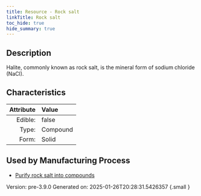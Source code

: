 ```yaml
---
title: Resource - Rock salt
linkTitle: Rock salt
toc_hide: true
hide_summary: true
---
```


## Description
&#10;&#9;&#9;Halite, commonly known as rock salt, is the mineral&#10;&#9; &#9;form of sodium chloride (NaCl).

## Characteristics

| Attribute      | Value |
|--------:|:------|
|Edible:|false|
|Type:|Compound|
|Form:|Solid|
 

## Used by Manufacturing Process

- [Purify rock salt into compounds](/docs/definitions/process/purify-rock-salt-into-compounds)


    

Version: pre-3.9.0 Generated on: 2025-01-26T20:28:31.5426357
{.small }
